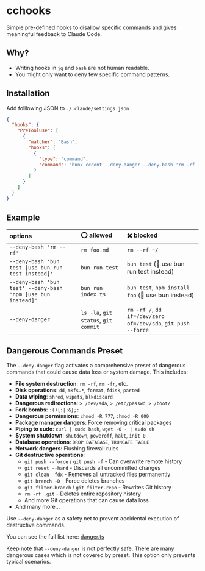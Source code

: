 # cchooks

Simple pre-defined hooks to disallow specific commands and gives meaningful feedback to Claude Code.

## Why?

* Writing hooks in `jq` and `bash` are not human readable.
* You might only want to deny few specific command patterns.

## Installation

Add folllowing JSON to `./.claude/settings.json`

```json
{
  "hooks": {
    "PreToolUse": [
      {
        "matcher": "Bash",
        "hooks": [
          {
            "type": "command",
            "command": "bunx ccdont --deny-danger --deny-bash 'rm -rf [prompt user to do that]'"
          }
        ]
      }
    ]
  }
}
```

## Example

| options | ⭕️ allowed | ✖️ blocked |
|:---|:---|:---|
| `--deny-bash 'rm --rf'` | `rm foo.md` | `rm --rf ~/` |
| `--deny-bash 'bun test [use bun run test instead]'` | `bun run test` | `bun test` (📝 use bun run test instead) |
| `--deny-bash 'bun test' --deny-bash 'npm [use bun instead]'` | `bun run index.ts` | `bun test`, `npm install foo` (📝 use bun instead) |
| `--deny-danger` | `ls -la`, `git status`, `git commit` | `rm -rf /`, `dd if=/dev/zero of=/dev/sda`, `git push --force` |

## Dangerous Commands Preset

The `--deny-danger` flag activates a comprehensive preset of dangerous commands that could cause data loss or system damage. This includes:

- **File system destruction**: `rm -rf`, `rm -fr`, etc.
- **Disk operations**: `dd`, `mkfs.*`, `format`, `fdisk`, `parted`
- **Data wiping**: `shred`, `wipefs`, `blkdiscard`
- **Dangerous redirections**: `> /dev/sda`, `> /etc/passwd`, `> /boot/`
- **Fork bombs**: `:(){:|:&};:`
- **Dangerous permissions**: `chmod -R 777`, `chmod -R 000`
- **Package manager dangers**: Force removing critical packages
- **Piping to sudo**: `curl | sudo bash`, `wget -O - | sudo sh`
- **System shutdown**: `shutdown`, `poweroff`, `halt`, `init 0`
- **Database operations**: `DROP DATABASE`, `TRUNCATE TABLE`
- **Network dangers**: Flushing firewall rules
- **Git destructive operations**: 
  - `git push --force` / `git push -f` - Can overwrite remote history
  - `git reset --hard` - Discards all uncommitted changes
  - `git clean -fdx` - Removes all untracked files permanently
  - `git branch -D` - Force deletes branches
  - `git filter-branch` / `git filter-repo` - Rewrites Git history
  - `rm -rf .git` - Deletes entire repository history
  - And more Git operations that can cause data loss
- And many more...

Use `--deny-danger` as a safety net to prevent accidental execution of destructive commands.

You can see the full list here: [danger.ts](https://github.com/kaiinui/cchooks/blob/main/src/danger.ts)

Keep note that `--deny-danger` is not perfectly safe. There are many dangerous cases which is not covered by preset. This option only prevents typical scenarios.